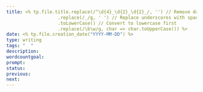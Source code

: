 ```yaml
---
title: <% tp.file.title.replace(/^\d{4}_\d{2}_\d{2}_/, '') // Remove date if it exists in the format YYYY_MM_DD_
                   .replace(/_/g, ' ') // Replace underscores with spaces
                   .toLowerCase() // Convert to lowercase first
                   .replace(/\b\w/g, char => char.toUpperCase()) %>
date: <% tp.file.creation_date("YYYY-MM-DD") %>
type: writing
tags: "  "
description: 
wordcountgoal:
prompt: 
status:
previous:
next: 
---
```

